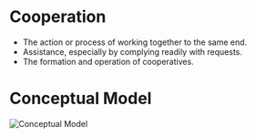 # Cooperation

* The action or process of working together to the same end.
* Assistance, especially by complying readily with requests.
* The formation and operation of cooperatives.

# Conceptual Model

![Conceptual Model](https://github.com/stevecam62/cooperation/blob/master/module-base/documents/cooperation.png)

